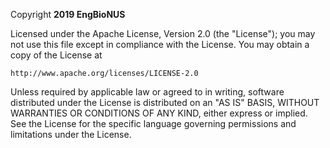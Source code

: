    Copyright __2019 EngBioNUS__

   Licensed under the Apache License, Version 2.0 (the "License");
   you may not use this file except in compliance with the License.
   You may obtain a copy of the License at
   ```
   http://www.apache.org/licenses/LICENSE-2.0
   ```
   Unless required by applicable law or agreed to in writing, software
   distributed under the License is distributed on an "AS IS" BASIS,
   WITHOUT WARRANTIES OR CONDITIONS OF ANY KIND, either express or implied.
   See the License for the specific language governing permissions and
   limitations under the License.
   
